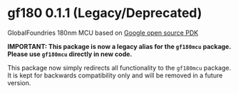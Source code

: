 # gf180 0.1.1 (Legacy/Deprecated)

GlobalFoundries 180nm MCU based on [Google open source PDK](https://github.com/google/globalfoundries-pdk-libs-gf180mcu_fd_pr)

**IMPORTANT: This package is now a legacy alias for the `gf180mcu` package. Please use `gf180mcu` directly in new code.**

This package now simply redirects all functionality to the `gf180mcu` package. It is kept for backwards compatibility only and will be removed in a future version.

